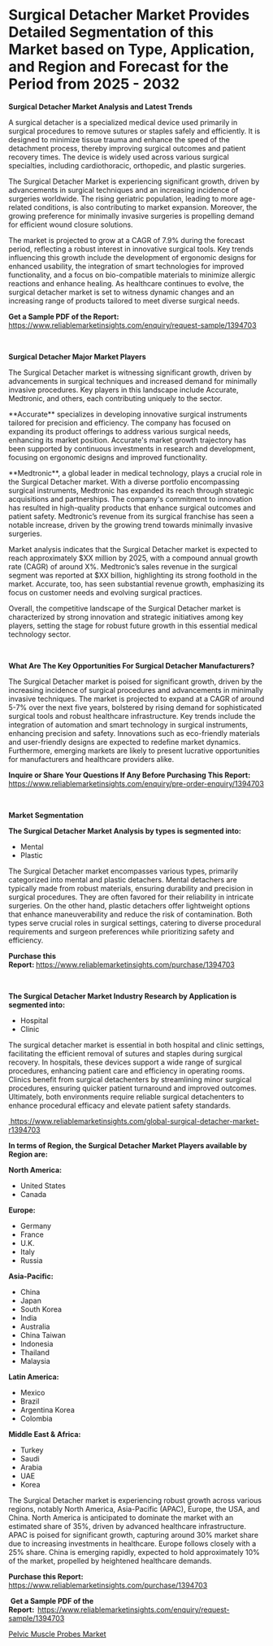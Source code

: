 <p><h1>Surgical Detacher Market Provides Detailed Segmentation of this Market based on Type, Application, and Region and Forecast for the Period from 2025 - 2032</h1></p><p><strong>Surgical Detacher Market Analysis and Latest Trends</strong></p>
<p><p>A surgical detacher is a specialized medical device used primarily in surgical procedures to remove sutures or staples safely and efficiently. It is designed to minimize tissue trauma and enhance the speed of the detachment process, thereby improving surgical outcomes and patient recovery times. The device is widely used across various surgical specialties, including cardiothoracic, orthopedic, and plastic surgeries.</p><p>The Surgical Detacher Market is experiencing significant growth, driven by advancements in surgical techniques and an increasing incidence of surgeries worldwide. The rising geriatric population, leading to more age-related conditions, is also contributing to market expansion. Moreover, the growing preference for minimally invasive surgeries is propelling demand for efficient wound closure solutions.</p><p>The market is projected to grow at a CAGR of 7.9% during the forecast period, reflecting a robust interest in innovative surgical tools. Key trends influencing this growth include the development of ergonomic designs for enhanced usability, the integration of smart technologies for improved functionality, and a focus on bio-compatible materials to minimize allergic reactions and enhance healing. As healthcare continues to evolve, the surgical detacher market is set to witness dynamic changes and an increasing range of products tailored to meet diverse surgical needs.</p></p>
<p><strong>Get a Sample PDF of the Report:&nbsp;</strong> <a href="https://www.reliablemarketinsights.com/enquiry/request-sample/1394703?utm_campaign=3044&utm_medium=2&utm_source=Github&utm_content=ia&utm_term=22032025&utm_id=surgical-detacher">https://www.reliablemarketinsights.com/enquiry/request-sample/1394703</a></p>
<p>&nbsp;</p>
<p><strong>Surgical Detacher Major Market Players</strong></p>
<p><p>The Surgical Detacher market is witnessing significant growth, driven by advancements in surgical techniques and increased demand for minimally invasive procedures. Key players in this landscape include Accurate, Medtronic, and others, each contributing uniquely to the sector.</p><p>**Accurate** specializes in developing innovative surgical instruments tailored for precision and efficiency. The company has focused on expanding its product offerings to address various surgical needs, enhancing its market position. Accurate's market growth trajectory has been supported by continuous investments in research and development, focusing on ergonomic designs and improved functionality.</p><p>**Medtronic**, a global leader in medical technology, plays a crucial role in the Surgical Detacher market. With a diverse portfolio encompassing surgical instruments, Medtronic has expanded its reach through strategic acquisitions and partnerships. The company's commitment to innovation has resulted in high-quality products that enhance surgical outcomes and patient safety. Medtronic’s revenue from its surgical franchise has seen a notable increase, driven by the growing trend towards minimally invasive surgeries.</p><p>Market analysis indicates that the Surgical Detacher market is expected to reach approximately $XX million by 2025, with a compound annual growth rate (CAGR) of around X%. Medtronic’s sales revenue in the surgical segment was reported at $XX billion, highlighting its strong foothold in the market. Accurate, too, has seen substantial revenue growth, emphasizing its focus on customer needs and evolving surgical practices.</p><p>Overall, the competitive landscape of the Surgical Detacher market is characterized by strong innovation and strategic initiatives among key players, setting the stage for robust future growth in this essential medical technology sector.</p></p>
<p>&nbsp;</p>
<p><strong>What Are The Key Opportunities For Surgical Detacher Manufacturers?</strong></p>
<p><p>The Surgical Detacher market is poised for significant growth, driven by the increasing incidence of surgical procedures and advancements in minimally invasive techniques. The market is projected to expand at a CAGR of around 5-7% over the next five years, bolstered by rising demand for sophisticated surgical tools and robust healthcare infrastructure. Key trends include the integration of automation and smart technology in surgical instruments, enhancing precision and safety. Innovations such as eco-friendly materials and user-friendly designs are expected to redefine market dynamics. Furthermore, emerging markets are likely to present lucrative opportunities for manufacturers and healthcare providers alike.</p></p>
<p><strong>Inquire or Share Your Questions If Any Before Purchasing This Report:</strong> <a href="https://www.reliablemarketinsights.com/enquiry/pre-order-enquiry/1394703?utm_campaign=3044&utm_medium=2&utm_source=Github&utm_content=ia&utm_term=22032025&utm_id=surgical-detacher">https://www.reliablemarketinsights.com/enquiry/pre-order-enquiry/1394703</a></p>
<p>&nbsp;</p>
<p><strong>Market Segmentation</strong></p>
<p><strong>The Surgical Detacher Market Analysis by types is segmented into:</strong></p>
<p><ul><li>Mental</li><li>Plastic</li></ul></p>
<p><p>The Surgical Detacher market encompasses various types, primarily categorized into mental and plastic detachers. Mental detachers are typically made from robust materials, ensuring durability and precision in surgical procedures. They are often favored for their reliability in intricate surgeries. On the other hand, plastic detachers offer lightweight options that enhance maneuverability and reduce the risk of contamination. Both types serve crucial roles in surgical settings, catering to diverse procedural requirements and surgeon preferences while prioritizing safety and efficiency.</p></p>
<p><strong>Purchase this Report:&nbsp;</strong><a href="https://www.reliablemarketinsights.com/purchase/1394703?utm_campaign=3044&utm_medium=2&utm_source=Github&utm_content=ia&utm_term=22032025&utm_id=surgical-detacher">https://www.reliablemarketinsights.com/purchase/1394703</a></p>
<p>&nbsp;</p>
<p><strong>The Surgical Detacher Market Industry Research by Application is segmented into:</strong></p>
<p><ul><li>Hospital</li><li>Clinic</li></ul></p>
<p><p>The surgical detacher market is essential in both hospital and clinic settings, facilitating the efficient removal of sutures and staples during surgical recovery. In hospitals, these devices support a wide range of surgical procedures, enhancing patient care and efficiency in operating rooms. Clinics benefit from surgical detachenters by streamlining minor surgical procedures, ensuring quicker patient turnaround and improved outcomes. Ultimately, both environments require reliable surgical detachenters to enhance procedural efficacy and elevate patient safety standards.</p></p>
<p><a href="https://www.reliablemarketinsights.com/global-surgical-detacher-market-r1394703?utm_campaign=3044&utm_medium=2&utm_source=Github&utm_content=ia&utm_term=22032025&utm_id=surgical-detacher">&nbsp;https://www.reliablemarketinsights.com/global-surgical-detacher-market-r1394703</a></p>
<p><strong>In terms of Region, the Surgical Detacher Market Players available by Region are:</strong></p>
<p>
    <p> <strong> North America: </strong>
        <ul>
            <li>United States</li>
            <li>Canada</li>
        </ul>
        </p> 
    <p> <strong> Europe: </strong>
        <ul>
            <li>Germany</li>
            <li>France</li>
            <li>U.K.</li>
            <li>Italy</li>
            <li>Russia</li>
        </ul>
        </p> 
    <p> <strong> Asia-Pacific: </strong>
        <ul>
            <li>China</li>
            <li>Japan</li>
            <li>South Korea</li>
            <li>India</li>
            <li>Australia</li>
            <li>China Taiwan</li>
            <li>Indonesia</li>
            <li>Thailand</li>
            <li>Malaysia</li>
        </ul>
        </p> 
    <p> <strong> Latin America: </strong>
        <ul>
            <li>Mexico</li>
            <li>Brazil</li>
            <li>Argentina Korea</li>
            <li>Colombia</li>
        </ul>
        </p> 
    <p> <strong> Middle East & Africa: </strong>
        <ul>
            <li>Turkey</li>
            <li>Saudi</li>
            <li>Arabia</li>
            <li>UAE</li>
            <li>Korea</li>
        </ul>
    </p>
    </p>
<p><p>The Surgical Detacher market is experiencing robust growth across various regions, notably North America, Asia-Pacific (APAC), Europe, the USA, and China. North America is anticipated to dominate the market with an estimated share of 35%, driven by advanced healthcare infrastructure. APAC is poised for significant growth, capturing around 30% market share due to increasing investments in healthcare. Europe follows closely with a 25% share. China is emerging rapidly, expected to hold approximately 10% of the market, propelled by heightened healthcare demands.</p></p>
<p><strong>Purchase this Report: </strong><a href="https://www.reliablemarketinsights.com/purchase/1394703?utm_campaign=3044&utm_medium=2&utm_source=Github&utm_content=ia&utm_term=22032025&utm_id=surgical-detacher">https://www.reliablemarketinsights.com/purchase/1394703</a></p>
<p>&nbsp;<strong>Get a Sample PDF of the Report:&nbsp;&nbsp;</strong><a href="https://www.reliablemarketinsights.com/enquiry/request-sample/1394703?utm_campaign=3044&utm_medium=2&utm_source=Github&utm_content=ia&utm_term=22032025&utm_id=surgical-detacher">https://www.reliablemarketinsights.com/enquiry/request-sample/1394703</a></p>
<p><strong></strong></p>
<p><p><a href="https://github.com/kaqiewan/Market-Research-Report-List-1/blob/main/pelvic-muscle-probes-market.md?utm_campaign=3044&utm_medium=2&utm_source=Github&utm_content=ia&utm_term=22032025&utm_id=surgical-detacher">Pelvic Muscle Probes Market</a></p></p>